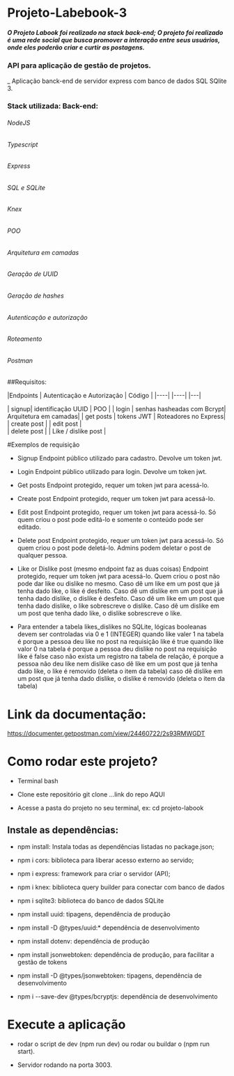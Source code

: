 # Projeto-Labebook-3

##### O Projeto Labook foi realizado na stack back-end; O projeto foi realizado é uma rede social que busca promover a interação entre seus usuários, onde eles poderão criar e curtir as postagens.

### API para aplicação de gestão de projetos.

_ Aplicação banck-end de servidor express com banco de dados SQL SQlite 3.

### Stack utilizada: Back-end:

###### NodeJS

###### Typescript

###### Express

###### SQL e SQLite

###### Knex

###### POO

###### Arquitetura em camadas

###### Geração de UUID

###### Geração de hashes

###### Autenticação e autorização

###### Roteamento

###### Postman
##Requisitos:

|Endpoints |	Autenticação e Autorização |	Código |
|----|            |----|                 |---|

| signup| identificação UUID |	POO |
| login |	senhas hasheadas com Bcrypt| Arquitetura em camadas|
| get posts |	tokens JWT |	Roteadores no Express|
| create post |	
| edit post |	
| delete post |	
| Like / dislike post |	


#Exemplos de requisição

- Signup Endpoint público utilizado para cadastro. Devolve um token jwt.

- Login Endpoint público utilizado para login. Devolve um token jwt.

- Get posts Endpoint protegido, requer um token jwt para acessá-lo.

- Create post Endpoint protegido, requer um token jwt para acessá-lo.

- Edit post Endpoint protegido, requer um token jwt para acessá-lo. Só quem criou o post pode editá-lo e somente o conteúdo pode ser editado.

- Delete post Endpoint protegido, requer um token jwt para acessá-lo. Só quem criou o post pode deletá-lo. Admins podem deletar o post de qualquer pessoa.

- Like or Dislike post (mesmo endpoint faz as duas coisas) Endpoint protegido, requer um token jwt para acessá-lo. Quem criou o post não pode dar like ou dislike no mesmo. Caso dê um like em um post que já tenha dado like, o like é desfeito. Caso dê um dislike em um post que já tenha dado dislike, o dislike é desfeito. Caso dê um like em um post que tenha dado dislike, o like sobrescreve o dislike. Caso dê um dislike em um post que tenha dado like, o dislike sobrescreve o like.

- Para entender a tabela likes_dislikes no SQLite, lógicas booleanas devem ser controladas via 0 e 1 (INTEGER) quando like valer 1 na tabela é porque a pessoa deu like no post na requisição like é true quando like valor 0 na tabela é porque a pessoa deu dislike no post na requisição like é false caso não exista um registro na tabela de relação, é porque a pessoa não deu like nem dislike caso dê like em um post que já tenha dado like, o like é removido (deleta o item da tabela) caso dê dislike em um post que já tenha dado dislike, o dislike é removido (deleta o item da tabela)

# Link da documentação:
https://documenter.getpostman.com/view/24460722/2s93RMWGDT

# Como rodar este projeto?

- Terminal bash

- Clone este repositório git clone ...link do repo AQUI

- Acesse a pasta do projeto no seu terminal, ex: cd projeto-labook

## Instale as dependências:

- npm install: Instala todas as dependências listadas no package.json;

- npm i cors: biblioteca para liberar acesso externo ao servido;

- npm i express: framework para criar o servidor (API);

- npm i knex: biblioteca query builder para conectar com banco de dados

- npm i sqlite3: biblioteca do banco de dados SQLite

- npm install uuid: tipagens, dependência de produção

- npm install -D @types/uuid:* dependência de desenvolvimento

- npm install dotenv: dependência de produção

- npm install jsonwebtoken: dependência de produção, para facilitar a gestão de tokens

- npm install -D @types/jsonwebtoken: tipagens, dependência de desenvolvimento

- npm i --save-dev @types/bcryptjs: dependência de desenvolvimento

# Execute a aplicação

- rodar o script de dev (npm run dev) ou rodar ou buildar o (npm run start).

- Servidor rodando na porta 3003.

